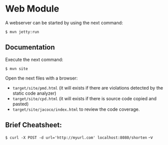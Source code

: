 # Web Module

A webserver can be started by using the next command:

`$ mvn jetty:run`

## Documentation

Execute the next command:

`$ mvn site`

Open the next files with a browser:

* `target/site/pmd.html` (it will exists if there are violations detected by the static code analyzer)
* `target/site/cpd.html` (it will exists if there is source code copied and pasted)
* `target/site/jacoco/index.html` to review the code coverage.

## Brief Cheatsheet:

`$ curl -X POST -d url='http://myurl.com' localhost:8080/shorten` -v


